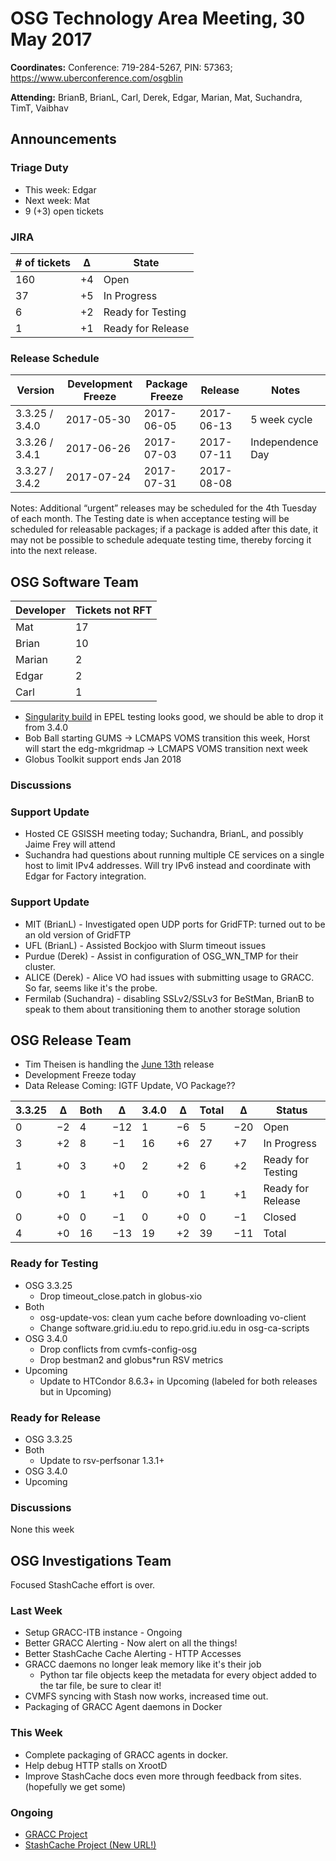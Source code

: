 # OSG Technology Area Meeting, 30 May 2017

**Coordinates:** Conference: 719-284-5267, PIN: 57363; <https://www.uberconference.com/osgblin>  

**Attending:** BrianB, BrianL, Carl, Derek, Edgar, Marian, Mat, Suchandra, TimT, Vaibhav  


## Announcements


### Triage Duty

-   This week: Edgar
-   Next week: Mat
-   9 (+3) open tickets


### JIRA

| # of tickets | &Delta; | State             |
|------------ |------- |----------------- |
| 160          | +4      | Open              |
| 37           | +5      | In Progress       |
| 6            | +2      | Ready for Testing |
| 1            | +1      | Ready for Release |


### Release Schedule

| Version       | Development Freeze | Package Freeze | Release    | Notes            |
|------------- |------------------ |-------------- |---------- |---------------- |
| 3.3.25 / 3.4.0 | 2017-05-30         | 2017-06-05     | 2017-06-13 | 5 week cycle     |
| 3.3.26 / 3.4.1 | 2017-06-26         | 2017-07-03     | 2017-07-11 | Independence Day |
| 3.3.27 / 3.4.2 | 2017-07-24         | 2017-07-31     | 2017-08-08 |                  |

Notes: Additional “urgent” releases may be scheduled for the 4th Tuesday of each month. The Testing date is when acceptance testing will be scheduled for releasable packages; if a package is added after this date, it may not be possible to schedule adequate testing time, thereby forcing it into the next release.  


## OSG Software Team

| Developer | Tickets not RFT |
|--------- |--------------- |
| Mat       | 17              |
| Brian     | 10              |
| Marian    | 2               |
| Edgar     | 2               |
| Carl      | 1               |

-   [Singularity build](https://bodhi.fedoraproject.org/updates/singularity-2.2.1-3.el7) in EPEL testing looks good, we should be able to drop it from 3.4.0
-   Bob Ball starting GUMS -> LCMAPS VOMS transition this week, Horst will start the edg-mkgridmap -> LCMAPS VOMS transition next week
-   Globus Toolkit support ends Jan 2018


### Discussions


### Support Update

-   Hosted CE GSISSH meeting today; Suchandra, BrianL, and possibly Jaime Frey will attend
-   Suchandra had questions about running multiple CE services on a single host to limit IPv4 addresses. Will try IPv6 instead and coordinate with Edgar for Factory integration.


### Support Update

-   MIT (BrianL) - Investigated open UDP ports for GridFTP: turned out to be an old version of GridFTP
-   UFL (BrianL) - Assisted Bockjoo with Slurm timeout issues
-   Purdue (Derek) - Assist in configuration of OSG_WN_TMP for their cluster.
-   ALICE (Derek) - Alice VO had issues with submitting usage to GRACC.  So far, seems like it's the probe.
-   Fermilab (Suchandra) - disabling SSLv2/SSLv3 for BeStMan, BrianB to speak to them about transitioning them to another storage solution


## OSG Release Team

-   Tim Theisen is handling the [June 13th](https://jira.opensciencegrid.org/issues/?filter=15254&jql=project%2520%253D%2520SOFTWARE%2520AND%2520labels%2520in%2520(3.3.25%252C%25203.4.0)%2520ORDER%2520BY%2520status%2520ASC%252C%2520priority%2520DESC%252C%2520assignee%2520ASC) release
-   Development Freeze today
-   Data Release Coming: IGTF Update, VO Package??

| 3.3.25 | &Delta;   | Both | &Delta; | 3.4.0 | &Delta;  | Total | &Delta;  | Status            |
|------ |--------- |---- |------- |----- |-------- |----- |-------- |----------------- |
| 0      | &minus;2  | 4    | &minus;12| 1     | &minus;6 | 5    | &minus;20 | Open              |
| 3      | +2        | 8    | &minus;1| 16    | +6       | 27    | +7       | In Progress       |
| 1      | +0        | 3    | +0      | 2     | +2       | 6     | +2       | Ready for Testing |
| 0      | +0        | 1    | +1      | 0     | +0       | 1     | +1       | Ready for Release |
| 0      | +0        | 0    | &minus;1| 0     | +0       | 0     | &minus;1 | Closed            |
| 4      | +0        | 16   | &minus;13|19    | +2       | 39    | &minus;11       | Total             |


### Ready for Testing

-   OSG 3.3.25
    -   Drop timeout_close.patch in globus-xio
-   Both
    -   osg-update-vos: clean yum cache before downloading vo-client
    -   Change software.grid.iu.edu to repo.grid.iu.edu in osg-ca-scripts
-   OSG 3.4.0
    -   Drop conflicts from cvmfs-config-osg
    -   Drop bestman2 and globus*run RSV metrics
-   Upcoming
    -   Update to HTCondor 8.6.3+ in Upcoming (labeled for both releases but in Upcoming)

### Ready for Release

-   OSG 3.3.25
-   Both
    -   Update to rsv-perfsonar 1.3.1+
-   OSG 3.4.0
-   Upcoming

### Discussions

None this week


## OSG Investigations Team

Focused StashCache effort is over.


### Last Week

-   Setup GRACC-ITB instance - Ongoing
-   Better GRACC Alerting - Now alert on all the things!
-   Better StashCache Cache Alerting - HTTP Accesses
-   GRACC daemons no longer leak memory like it's their job
    - Python tar file objects keep the metadata for every object added to the tar file, be sure to clear it!
-   CVMFS syncing with Stash now works, increased time out.
-   Packaging of GRACC Agent daemons in Docker


### This Week

-   Complete packaging of GRACC agents in docker.
-   Help debug HTTP stalls on XrootD
-   Improve StashCache docs even more through feedback from sites. (hopefully we get some)


### Ongoing

-   [GRACC Project](https://jira.opensciencegrid.org/projects/GRACC/)
-   [StashCache Project (New URL!)](https://opensciencegrid.org/docs/data/stashcache/overview/)
